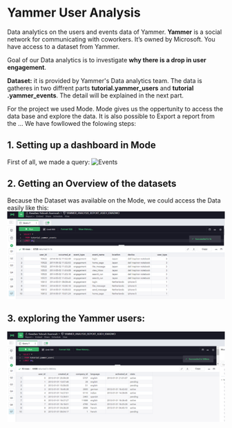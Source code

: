# Yammer User Analysis

Data analytics on the users and events data of Yammer.
**Yammer** is a social network for communicating with coworkers. It’s owned by Microsoft. You have access to a dataset from Yammer.

Goal of our Data analytics is to investigate **why there is a drop in user engagement**.

**Dataset:** it is provided by Yammer's Data analytics team. The data is gatheres in two diffrent parts **tutorial.yammer_users** and **tutorial .yammer_events**. The detail will be explained in the next part.

For the project we used Mode. Mode gives us the oppertunity to access the data base and explore the data. It is also possible to Export a report from the ...
We have fowllowed the folowing steps:

## 1. Setting up a dashboard in Mode
First of all, we made a query:
![Events](https://github.com/AsiMrz/)


## 2. Getting an Overview of the datasets
Because the Dataset was available on the Mode, we could access the Data easily like this:
![Events Table](https://github.com/AsiMrz/yammer-events-users/blob/main/Yammer_first_10_events%20table.png)

## 3. exploring the Yammer users:
![Events Table](https://github.com/AsiMrz/yammer-events-users/blob/main/Yammer_first_10_users_table%20(2).png)
